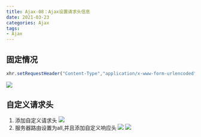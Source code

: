 ```yaml
---
title: Ajax-08：Ajax设置请求头信息
date: 2021-03-23
categories: Ajax
tags: 
- Ajax
---
```

## 固定情况
```js
xhr.setRequestHeader("Content-Type","application/x-www-form-urlencoded");
```
![](https://img-blog.csdnimg.cn/img_convert/1039f8da8911bb87812856856364b648.png)
## 自定义请求头
1. 添加自定义请求头
![](https://img-blog.csdnimg.cn/img_convert/4d107e66c0719becebb9e2b889b45e80.png)
2. 服务器路由设置为all,并且添加自定义响应头
![](https://img-blog.csdnimg.cn/img_convert/035ccedc2febffea1a9fe3c9fc81db52.png)
![](https://img-blog.csdnimg.cn/img_convert/1d163530a36a031731ee14a286de6192.png)